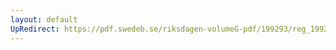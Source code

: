 ```yaml
---
layout: default
UpRedirect: https://pdf.swedeb.se/riksdagen-volumeG-pdf/199293/reg_199293/reg_199293_0328.pdf
---
```

